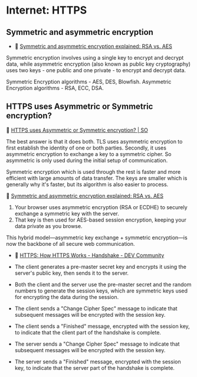 # Internet: HTTPS

## Symmetric and asymmetric encryption

- :newspaper: [Symmetric and asymmetric encryption explained: RSA vs. AES](https://preyproject.com/blog/types-of-encryption-symmetric-or-asymmetric-rsa-or-aes)

Symmetric encryption involves using a single key to encrypt and decrypt data, while asymmetric encryption (also known as public key cryptography) uses two keys - one public and one private - to encrypt and decrypt data.

Symmetric Encryption algorithms - AES, DES, Blowfish.
Asymmetric Encryption algorithms - RSA, ECC, DSA.

## HTTPS uses Asymmetric or Symmetric encryption?

:speech_balloon: [HTTPS uses Asymmetric or Symmetric encryption? | SO](https://stackoverflow.com/questions/37791013/https-uses-asymmetric-or-symmetric-encryption)

The best answer is that it does both. TLS uses asymmetric encryption to first establish the identity of one or both parties. Secondly, it uses asymmetric encryption to exchange a key to a symmetric cipher. So asymmetric is only used during the initial setup of communication.

Symmetric encryption which is used through the rest is faster and more efficient with large amounts of data transfer. The keys are smaller which is generally why it's faster, but its algorithm is also easier to process.

:newspaper: [Symmetric and asymmetric encryption explained: RSA vs. AES](https://preyproject.com/blog/types-of-encryption-symmetric-or-asymmetric-rsa-or-aes)

1. Your browser uses asymmetric encryption (RSA or ECDHE) to securely exchange a symmetric key with the server.
2. That key is then used for AES-based session encryption, keeping your data private as you browse.

This hybrid model—asymmetric key exchange + symmetric encryption—is now the backbone of all secure web communication.

- :newspaper: [HTTPS: How HTTPS Works - Handshake - DEV Community](https://dev.to/zeeshanali0704/https-how-https-works-handshake-1mjo)

- The client generates a pre-master secret key and encrypts it using the server's public key, then sends it to the server.
- Both the client and the server use the pre-master secret and the random numbers to generate the session keys, which are symmetric keys used for encrypting the data during the session.
- The client sends a "Change Cipher Spec" message to indicate that subsequent messages will be encrypted with the session key.
- The client sends a "Finished" message, encrypted with the session key, to indicate that the client part of the handshake is complete.
- The server sends a "Change Cipher Spec" message to indicate that subsequent messages will be encrypted with the session key.
- The server sends a "Finished" message, encrypted with the session key, to indicate that the server part of the handshake is complete.

